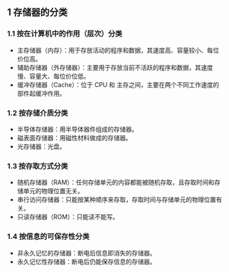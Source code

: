 ## 1 存储器的分类

### 1.1 按在计算机中的作用（层次）分类

* 主存储器（内存）：用于存放活动的程序和数据，其速度高、容量较小、每位价位高。
* 辅助存储器（外存储器）：主要用于存放当前不活跃的程序和数据，其速度慢、容量大、每位价位低。
* 缓冲存储器（Cache）：位于 CPU 和 主存之间，主要在两个不同工作速度的部件起缓冲作用。

### 1.2 按存储介质分类

* 半导体存储器：用半导体器件组成的存储器。
* 磁表面存储器：用磁性材料做成的存储器。
* 光存储器：光盘。

### 1.3 按存取方式分类

* 随机存储器（RAM）：任何存储单元的内容都能被随机存取，且存取时间和存储单元的物理位置无关。
* 串行访问存储器：只能按某种顺序来存取，存取时间与存储单元的物理位置有关。
* 只读存储器（ROM）：只能读不能写。

### 1.4 按信息的可保存性分类

* 非永久记忆的存储器：断电后信息即消失的存储器。
* 永久记忆性存储器：断电后仍能保存信息的存储器。

